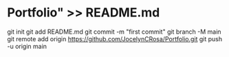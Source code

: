 # Portfolio" >> README.md
git init
git add README.md
git commit -m "first commit"
git branch -M main
git remote add origin https://github.com/JocelynCRosa/Portfolio.git
git push -u origin main
